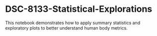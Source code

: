 # DSC-8133-Statistical-Explorations
This notebook demonstrates how to apply summary statistics and exploratory plots to better understand human body metrics.
